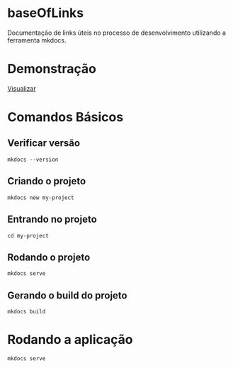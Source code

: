# baseOfLinks
Documentação de links úteis no processo de desenvolvimento utilizando a ferramenta mkdocs.

# Demonstração
[Visualizar](https://cleibp.github.io/baseOfLinks/) 

# Comandos Básicos

## Verificar versão
```
mkdocs --version

```
## Criando o projeto
```
mkdocs new my-project

```
## Entrando no projeto
```
cd my-project

```
## Rodando o projeto
```
mkdocs serve

```
## Gerando o build do projeto
```
mkdocs build
```

# Rodando a aplicação
```
mkdocs serve
```